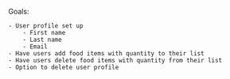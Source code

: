 Goals:

    - User profile set up
        - First name
        - Last name
        - Email
    - Have users add food items with quantity to their list
    - Have users delete food items with quantity from their list
    - Option to delete user profile